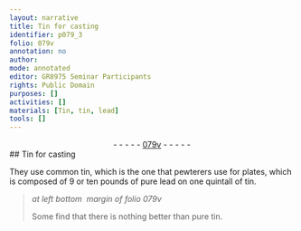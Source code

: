 ```yaml
---
layout: narrative
title: Tin for casting
identifier: p079_3
folio: 079v
annotation: no
author:
mode: annotated
editor: GR8975 Seminar Participants
rights: Public Domain
purposes: []
activities: []
materials: [Tin, tin, lead]
tools: []
---
```


 <div class="folio" align="center">- - - - - <a href="http://gallica.bnf.fr/ark:/12148/btv1b10500001g/f164.image" target="_blank">079v</a> - - - - - </div> 
## <span class="material">Tin</span> for casting

 
They use common <span class="material">tin</span>, which is the one that <span class="profession">pewterers</span> use for plates, which is composed of 9 or ten pounds of pure <span class="material">lead</span> on one quintall of <span class="material">tin</span>.
 
> *at left bottom  margin of folio 079v*
> 
>  Some find that there is nothing better than pure <span class="material">tin</span>. 
 